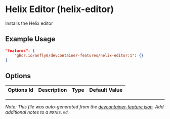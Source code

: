 
# Helix Editor (helix-editor)

Installs the Helix editor

## Example Usage

```json
"features": {
    "ghcr.io/anfly0/devcontainer-features/helix-editor:1": {}
}
```

## Options

| Options Id | Description | Type | Default Value |
|-----|-----|-----|-----|




---

_Note: This file was auto-generated from the [devcontainer-feature.json](https://github.com/anfly0/devcontainer-features/blob/main/src/helix-editor/devcontainer-feature.json).  Add additional notes to a `NOTES.md`._
